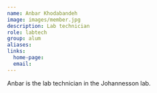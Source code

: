 ```yaml
---
name: Anbar Khodabandeh
image: images/member.jpg
description: Lab technician
role: labtech
group: alum
aliases:
links:
  home-page:
  email:
---
```


Anbar is the lab technician in the Johannesson lab.
